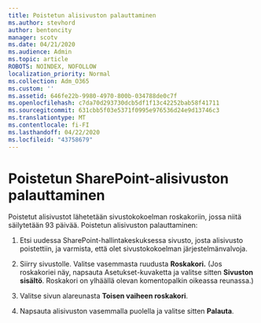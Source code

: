 ```yaml
---
title: Poistetun alisivuston palauttaminen
ms.author: stevhord
author: bentoncity
manager: scotv
ms.date: 04/21/2020
ms.audience: Admin
ms.topic: article
ROBOTS: NOINDEX, NOFOLLOW
localization_priority: Normal
ms.collection: Adm_O365
ms.custom: ''
ms.assetid: 646fe22b-9980-4970-800b-034788de0c7f
ms.openlocfilehash: c7da70d293730dcb5df1f13c42252bab58f41711
ms.sourcegitcommit: 631cbb5f03e5371f0995e976536d24e9d13746c3
ms.translationtype: MT
ms.contentlocale: fi-FI
ms.lasthandoff: 04/22/2020
ms.locfileid: "43758679"
---
```

# <a name="restore-a-deleted-sharepoint-subsite"></a>Poistetun SharePoint-alisivuston palauttaminen

Poistetut alisivustot lähetetään sivustokokoelman roskakoriin, jossa niitä säilytetään 93 päivää. Poistetun alisivuston palauttaminen:
  
1. Etsi uudessa SharePoint-hallintakeskuksessa sivusto, josta alisivusto poistettiin, ja varmista, että olet sivustokokoelman järjestelmänvalvoja. 
    
2. Siirry sivustolle. Valitse vasemmasta ruudusta **Roskakori.** (Jos roskakoriei näy, napsauta Asetukset-kuvaketta ja valitse sitten **Sivuston sisältö**. Roskakori on ylhäällä olevan komentopalkin oikeassa reunassa.)
    
3. Valitse sivun alareunasta **Toisen vaiheen roskakori**.
    
4. Napsauta alisivuston vasemmalla puolella ja valitse sitten **Palauta**.
    

